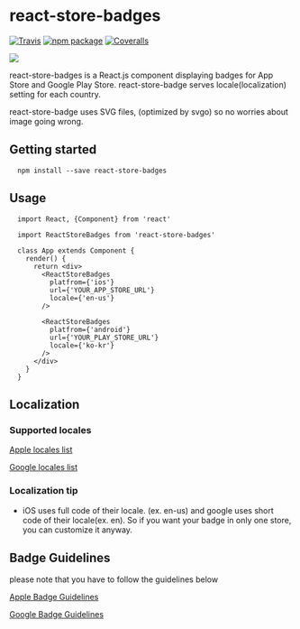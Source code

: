 # react-store-badges

[![Travis][build-badge]][build]
[![npm package][npm-badge]][npm]
[![Coveralls][coveralls-badge]][coveralls]

![](https://raw.githubusercontent.com/yjb94/react-store-badges/master/img/main.png)

react-store-badges is a React.js component displaying badges for App Store and Google Play Store. react-store-badge serves locale(localization) setting for each country.

react-store-badge uses SVG files, (optimized by svgo) so no worries about image going wrong.

## Getting started
```
  npm install --save react-store-badges
```

## Usage
```
  import React, {Component} from 'react'

  import ReactStoreBadges from 'react-store-badges'

  class App extends Component {
    render() {
      return <div>
        <ReactStoreBadges
          platfrom={'ios'}
          url={'YOUR_APP_STORE_URL'}
          locale={'en-us'}
        />

        <ReactStoreBadges
          platfrom={'android'}
          url={'YOUR_PLAY_STORE_URL'}
          locale={'ko-kr'}
        />
      </div>
    }
  }
```

## Localization
### Supported locales
[Apple locales list](https://www.apple.com/itunes/marketing-on-itunes/identity-guidelines.html#itunes-store-badges#LocalizedBadges)

[Google locales list](https://github.com/yjb94/google-play-badge-svg/tree/master/img)

### Localization tip
- iOS uses full code of their locale. (ex. en-us) and google uses short code of their locale(ex. en). So if you want your badge in only one store, you can customize it anyway.

## Badge Guidelines
please note that you have to follow the guidelines below

[Apple Badge Guidelines](https://developer.apple.com/app-store/marketing/guidelines/)

[Google Badge Guidelines](https://play.google.com/intl/en_us/badges/)



[build-badge]: https://img.shields.io/travis/yjb94/react-store-badge/master.png?style=flat-square
[build]: https://travis-ci.org/yjb94/react-store-badge

[npm-badge]: https://img.shields.io/npm/v/npm-package.png?style=flat-square
[npm]: https://www.npmjs.org/package/npm-package

[coveralls-badge]: https://img.shields.io/coveralls/yjb94/react-store-badges/master.png?style=flat-square
[coveralls]: https://coveralls.io/github/yjb94/react-store-badges